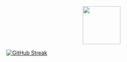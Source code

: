 <div id="header" align="center">
  <img src="[https://media.giphy.com/media/M9gbBd9nbDrOTu1Mqx/giphy.gif](https://media.giphy.com/media/bfCRQtWUmduWBkDpL7/giphy.gif)" width="100"/>
</div>

[![GitHub Streak](https://github-readme-streak-stats.herokuapp.com?user=scyberlife&theme=synthwave)](https://git.io/streak-stats)

